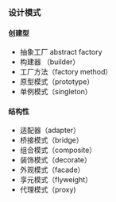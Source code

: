 ### 设计模式

#### 创建型

- 抽象工厂 abstract factory
- 构建器 （builder）
- 工厂方法（factory method）
- 原型模式（prototype）
- 单例模式（singleton）

#### 结构性

- 适配器（adapter）
- 桥接模式（bridge）
- 组合模式（composite）
- 装饰模式（decorate）
- 外观模式（facade）
- 享元模式（flyweight）
- 代理模式（proxy)

